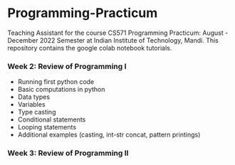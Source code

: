 # Programming-Practicum
Teaching Assistant for the course CS571 Programming Practicum: August - December 2022 Semester at Indian Institute of Technology, Mandi. This repository contains the google colab notebook tutorials.



### Week 2: Review of Programming I
- Running first python code
- Basic computations in python
- Data types
- Variables
- Type casting
- Conditional statements
- Looping statements
- Additional examples (casting, int-str concat, pattern printings)


### Week 3: Review of Programming II
